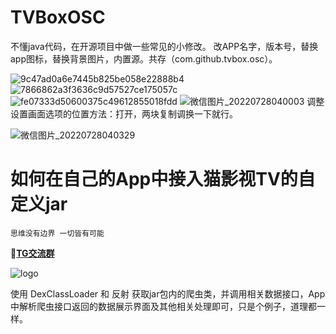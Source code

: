 # TVBoxOSC
不懂java代码，在开源项目中做一些常见的小修改。
改APP名字，版本号，替换app图标，替换背景图片，内置源。共存（com.github.tvbox.osc）。

![9c47ad0a6e7445b825be058e22888b4](https://user-images.githubusercontent.com/102397160/177658190-7863e8bb-619f-4ef3-88b6-2cb5a0c9084b.png)
![7866862a3f3636c9d57527ce175057c](https://user-images.githubusercontent.com/102397160/177658195-ca687aed-427a-4443-af35-df92240729bb.png)
![fe07333d50600375c49612855018fdd](https://user-images.githubusercontent.com/102397160/177658197-ae104e2c-66d9-4e5f-9ea9-60675323574b.png)
![微信图片_20220728040003](https://user-images.githubusercontent.com/102397160/181361340-3d6f361c-8199-4a2b-a445-786ec9dad028.jpg)
调整设置画面选项的位置方法：打开，两块复制调换一下就行。

![微信图片_20220728040329](https://user-images.githubusercontent.com/102397160/181361920-cdcdffa7-5cd0-4b10-af2d-e850d59ae219.png)





# 如何在自己的App中接入猫影视TV的自定义jar

```
思维没有边界 一切皆有可能
```
:rocket:[**TG交流群**](https://t.me/catvodtv_offical)

![logo](app/src/main/res/drawable-xhdpi/app_icon.png)



使用 DexClassLoader 和 反射 获取jar包内的爬虫类，并调用相关数据接口，App中解析爬虫接口返回的数据展示界面及其他相关处理即可，只是个例子，道理都一样。
